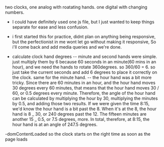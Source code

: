 two clocks, one analog with roatating hands.
one digital with changing numbers.

- I could have definitely used one js file, but I just wanted to keep things separate for ease and less confusion.

- i first started this for practice, didnt plan on anything being responsive, but the perfectionist in me wont let go without making it responsive, So i'll come back and add media queries and we're done.

- calculate clock hand degrees
  -- minute and second hands were simple. just multiply them by 6 because 60 seconds in an minute(60 mins in an hour), and we need the hands to rotate 360degrees. so 360/60 = 6. so just take the current seconds and add 6 degrees to place it correctly on the clock. same for the minute hand.
  -- the hour hand was a bit more tricky. Since there are 60 minutes in an hour, and the hour hand moves 30 degrees every 60 minutes, that means that the hour hand moves 30 / 60, or 0.5 degrees every minute. Therefore, the angle of the hour hand can be calculated by multiplying the hour by 30, multiplying the minutes by 0.5, and adding those two results. If we were given the time 8:15, we'd know the hour hand is a bit past the 8. When it's at the 8, the hour hand is 8 _ 30, or 240 degrees past the 12. The fifteen minutes are another 15 _ 0.5, or 7.5 degrees, more. In total, therefore, at 8:15, the hour hand is at an angle of 247.5 degrees.

-domContentLoaded so the clock starts on the right time as soon as the page loads
